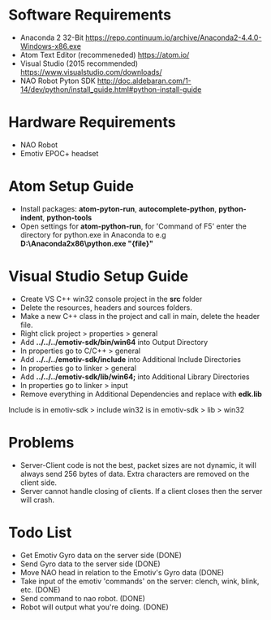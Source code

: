 # Software Requirements
* Anaconda 2 32-Bit https://repo.continuum.io/archive/Anaconda2-4.4.0-Windows-x86.exe
* Atom Text Editor (recommeneded) https://atom.io/
* Visual Studio (2015 recommended) https://www.visualstudio.com/downloads/
* NAO Robot Pyton SDK http://doc.aldebaran.com/1-14/dev/python/install_guide.html#python-install-guide

# Hardware Requirements
* NAO Robot
* Emotiv EPOC+ headset

# Atom Setup Guide
* Install packages: **atom-pyton-run**, **autocomplete-python**, **python-indent**, **python-tools**
* Open settings for **atom-python-run**, for 'Command of F5' enter the directory for python.exe in Anaconda to e.g **D:\Anaconda2x86\python.exe "{file}"**

# Visual Studio Setup Guide
* Create VS C++ win32 console project in the **src** folder
* Delete the resources, headers and sources folders.
* Make a new C++ class in the project and call in main, delete the header file.
* Right click project > properties > general
* Add **../../../emotiv-sdk/bin/win64** into Output Directory
* In properties go to C/C++ > general
* Add **../../../emotiv-sdk/include** into Additional Include Directories
* In properties go to linker > general
* Add **../../../emotiv-sdk/lib/win64;** into Additional Library Directories
* In properties go to linker > input
* Remove everything in Additional Dependencies and replace with **edk.lib**

Include is in emotiv-sdk > include
win32 is in emotiv-sdk > lib > win32

# Problems
* Server-Client code is not the best, packet sizes are not dynamic, it will always send 256 bytes of data. Extra characters are removed on the client side.
* Server cannot handle closing of clients. If a client closes then the server will crash.

# Todo List
* Get Emotiv Gyro data on the server side (DONE)
* Send Gyro data to the server side (DONE)
* Move NAO head in relation to the Emotiv's Gyro data (DONE)
* Take input of the emotiv 'commands' on the server: clench, wink, blink, etc. (DONE)
* Send command to nao robot. (DONE)
* Robot will output what you're doing. (DONE)
